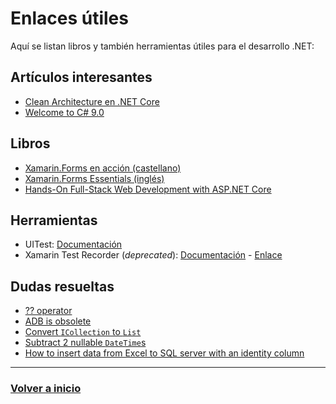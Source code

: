 # Enlaces útiles

Aquí se listan libros y también herramientas útiles para el desarrollo .NET:

## Artículos interesantes

* [Clean Architecture en .NET Core](https://dev.to/jeastham1993/clean-architecture-in-net-core-56gh)
* [Welcome to C# 9.0](https://devblogs.microsoft.com/dotnet/welcome-to-c-9-0/)

## Libros

* [Xamarin.Forms en acción (castellano)](http://rclibros.es/producto/xamarin-forms-accion/)
* [Xamarin.Forms Essentials (inglés)](https://www.apress.com/gp/book/9781484232392)
* [Hands-On Full-Stack Web Development with ASP.NET Core](https://www.packtpub.com/web-development/hands-full-stack-web-development-aspnet-core)

## Herramientas

* UITest: [Documentación](https://developer.xamarin.com/api/namespace/Xamarin.UITest/)
* Xamarin Test Recorder (_deprecated_): [Documentación](https://blog.xamarin.com/creating-a-ui-test-suite-with-the-xamarin-test-recorder/) - [Enlace](https://marketplace.visualstudio.com/items?itemName=XamarinInc.XamarinTestRecorder2015)

## Dudas resueltas

* [?? operator](https://docs.microsoft.com/en-us/dotnet/csharp/language-reference/operators/null-coalescing-operator)
* [ADB is obsolete](https://stackoverflow.com/a/51549901/6659852)
* [Convert `ICollection` to `List`](https://stackoverflow.com/questions/38189795/convert-icollectiont-to-listt/38189863#38189863)
* [Subtract 2 nullable `DateTime`s](https://stackoverflow.com/questions/17656104/how-to-subtract-2-nullable-datetimes-in-c/17656158#17656158)
* [How to insert data from Excel to SQL server with an identity column](https://sqlspreads.com/2017/05/04/how-to-insert-data-in-excel-to-sql-server/#identity)

---

### [Volver a inicio](README.md)
